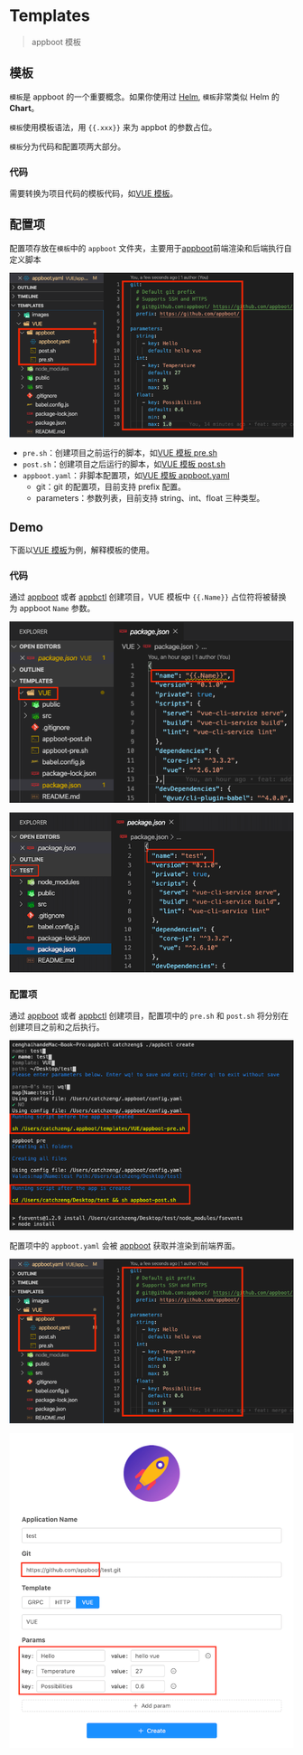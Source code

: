 # Templates

> appboot 模板

## 模板

`模板`是 appboot 的一个重要概念。如果你使用过 [Helm](https://helm.sh/docs/intro/), `模板`非常类似 Helm 的 **Chart**。

`模板`使用模板语法，用 `{{.xxx}}` 来为 appbot 的参数占位。

`模板`分为代码和配置项两大部分。

### 代码

需要转换为项目代码的模板代码，如[VUE 模板](./VUE)。

## 配置项

配置项存放在`模板`中的 `appboot` 文件夹，主要用于[appboot](https://github.com/appboot/appboot)前端渲染和后端执行自定义脚本

![appboot](./images/config.png)

- `pre.sh`：创建项目之前运行的脚本，如[VUE 模板 pre.sh](./VUE/appboot/pre.sh)
- `post.sh`：创建项目之后运行的脚本，如[VUE 模板 post.sh](./VUE/appboot/post.sh)
- `appboot.yaml`：非脚本配置项，如[VUE 模板 appboot.yaml](./VUE/appboot/appboot.yaml)
  - git：git 的配置项，目前支持 prefix 配置。
  - parameters：参数列表，目前支持 string、int、float 三种类型。

## Demo

下面以[VUE 模板](./VUE)为例，解释模板的使用。

### 代码

通过 [appboot](https://github.com/appboot/appboot) 或者 [appbctl](https://github.com/appboot/appbctl) 创建项目，VUE 模板中 `{{.Name}}` 占位符将被替换为 appboot `Name` 参数。

![appboot](./images/vue-template.png)

![appboot](./images/vue-test.png)

### 配置项

通过 [appboot](https://github.com/appboot/appboot) 或者 [appbctl](https://github.com/appboot/appbctl) 创建项目，配置项中的 `pre.sh` 和 `post.sh` 将分别在创建项目之前和之后执行。

![appboot](./images/vue-scripts.png)

配置项中的 `appboot.yaml` 会被 [appboot](https://github.com/appboot/appboot) 获取并渲染到前端界面。

![appboot](./images/config.png)

![appboot](./images/appboot.png)